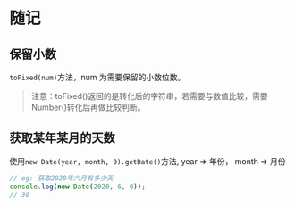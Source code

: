 # 随记

## 保留小数

`toFixed(num)`方法，num 为需要保留的小数位数。

> 注意：toFixed()返回的是转化后的字符串，若需要与数值比较，需要 Number()转化后再做比较判断。

## 获取某年某月的天数

使用`new Date(year, month, 0).getDate()`方法, year => 年份， month => 月份

```js
// eg: 获取2020年六月有多少天
console.log(new Date(2020, 6, 0));
// 30
```
